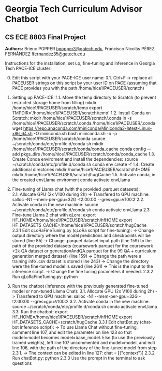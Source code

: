# Georgia Tech Curriculum Advisor Chatbot
## CS ECE 8803 Final Project

**Authors:** Brieuc POPPER <bpopper3@gatech.edu>, Francisco Nicolás PÉREZ FERNÁNDEZ <ffernandez35@gatech.edu>

Instructions for the installation, set up, fine-tuning and inference in Georgia Tech PACE-ICE cluster:

0. Edit this script with your PACE-ICE user name:
    0.1. Ctrl+F -> replace all PACEUSER strings on this script by your user ID on PACE (assuming that PACE provides you with the path /home/hice1/PACEUSER/scratch)

1. Setting up PACE-ICE:
    1.1. Move the temp directory to Scratch (to prevent restricted storage home from filling)
        mkdir /home/hice1/PACEUSER/scratch/temp
        export TMPDIR='/home/hice1/PACEUSER/scratch/temp'
    1.2. Install Conda on Scratch:
        mkdir /home/hice1/PACEUSER/scratch/.conda
        ln -s /home/hice1/PACEUSER/scratch/.conda /home/hice1/PACEUSER/.conda
        wget https://repo.anaconda.com/miniconda/Miniconda3-latest-Linux-x86_64.sh -O miniconda.sh
        bash miniconda.sh -b -p /home/hice1/PACEUSER/scratch/conda
        source ~/scratch/conda/etc/profile.d/conda.sh
        mkdir /home/hice1/PACEUSER/scratch/conda/conda_cache
        conda config --add pkgs_dirs /home/hice1/PACEUSER/scratch/conda/conda_cache
    1.3. Create Conda enviroment and install the dependencies:
        source ~/scratch/conda/etc/profile.d/conda.sh
        conda env create -f <THE PATH TO THE PROVIDED conda_enviroment.yml FILE>
    1.4. Create additional directories
        mkdir /home/hice1/PACEUSER/scratch/hfHOME
        mkdir /home/hice1/PACEUSER/scratch/hugCache
    1.5. Activate conda, in the created envLlama enviroment
        conda activate envLlama

2. Fine-tuning of Llama chat (with the provided .parquet datasets):       
    2.1. Allocate GPU (2x V100 during 2h) -> Transfered to GPU machine:
        salloc -N1 --mem-per-gpu=32G -t2:00:00 --gres=gpu:V100:2
    2.2. Activate conda in the new machine:
        source ~/scratch/conda/etc/profile.d/conda.sh
        conda activate envLlama
    2.3. Fine-tune Llama 2 chat with qLora:
        export HF_HOME=/home/hice1/PACEUSER/scratch/hfHOME
        export HF_DATASETS_CACHE=/home/hice1/PACEUSER/scratch/hugCache  
        2.3.1 Edit qLoRaFineTuning.py (qLoRa script for fine-tuning):
             -> Change output directory where the model predictions and checkpoints will be stored (line 85)
             -> Change .parquet dataset input path (line 159) to the path of the provided datasets (coursework.parquet for the coursework >2k QA dataset or generationAndQA.parquet for the 99 QA + curriculum generation merged dataset) (line 159)
             -> Change the path were a training info .csv dataset is stored (line 243)
             -> Change the directory were the fine-tuned model is saved (line 261) -> This is the input to the inference script.
             -> Change the fine tuning parameters if needed.
        2.3.2 Run qLoRaFineTuning.py:
        python <THE PATH TO THE PROVIDED qLoRaFineTuning.py FILE>

3. Run the chatbot (inference with the previously generated fine-tuned model or non-tuned Llama Chat):
    3.1. Allocate GPU (2x V100 during 2h) -> Transfered to GPU machine:
        salloc -N1 --mem-per-gpu=32G -t2:00:00 --gres=gpu:V100:2
    3.2. Activate conda in the new machine:
        source ~/scratch/conda/etc/profile.d/conda.sh
        conda activate envLlama
    3.3. Run the chatbot:
        export HF_HOME=/home/hice1/PACEUSER/scratch/hfHOME
        export HF_DATASETS_CACHE=scratch/hugCache
        3.3.1 Edit chatBot.py (chat-bot inference script):
            -> To use Llama Chat without fine-tuning, comment line 107, and edit the parameter on line 123 so that model=model becomes model=base_model. Else (to use the previously trained weights), left line 107 uncommented and model=model, and edit line 106, with the path of the directory of the fine-tuned model from step 2.3.1.
            -> The context can be edited in line 127: chat = [{"context"}]
        2.3.2 Run chatBot.py:
        python <THE PATH TO THE PROVIDED qLoRaFineTuning.py FILE>
        2.3.3 Use the prompt in the terminal to ask questions

